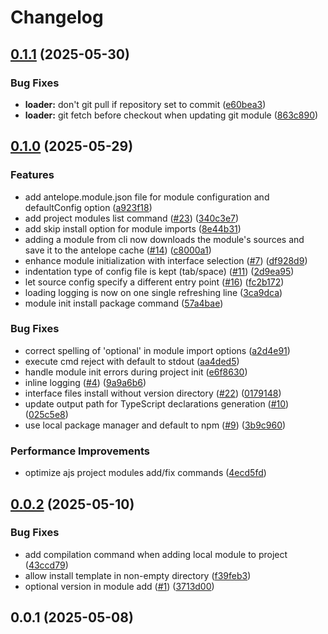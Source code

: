 # Changelog

## [0.1.1](https://github.com/AntelopeJS/antelopejs/compare/v0.1.0...v0.1.1) (2025-05-30)

### Bug Fixes

* **loader:** don't git pull if repository set to commit ([e60bea3](https://github.com/AntelopeJS/antelopejs/commit/e60bea30f4db82e38213176a44072d5c216de4cd))
* **loader:** git fetch before checkout when updating git module ([863c890](https://github.com/AntelopeJS/antelopejs/commit/863c8902fcd2bde9d4d416d43a3494f995f2c815))

## [0.1.0](https://github.com/AntelopeJS/antelopejs/compare/v0.0.2...v0.1.0) (2025-05-29)

### Features

* add antelope.module.json file for module configuration and defaultConfig option ([a923f18](https://github.com/AntelopeJS/antelopejs/commit/a923f18d3a8ab960362b59448f1427b95b1977ea))
* add project modules list command ([#23](https://github.com/AntelopeJS/antelopejs/issues/23)) ([340c3e7](https://github.com/AntelopeJS/antelopejs/commit/340c3e7169f2c66432a43ed6da274c6bc5989962))
* add skip install option for module imports ([8e44b31](https://github.com/AntelopeJS/antelopejs/commit/8e44b3188ba8faeee7610858346acd6a95706ccf))
* adding a module from cli now downloads the module's sources and save it to the antelope cache ([#14](https://github.com/AntelopeJS/antelopejs/issues/14)) ([c8000a1](https://github.com/AntelopeJS/antelopejs/commit/c8000a12bf50763da5a0a77fd6a51a9b532e20d3))
* enhance module initialization with interface selection ([#7](https://github.com/AntelopeJS/antelopejs/issues/7)) ([df928d9](https://github.com/AntelopeJS/antelopejs/commit/df928d966ef4b3efb0c77dc0719c07b75202cad8))
* indentation type of config file is kept (tab/space) ([#11](https://github.com/AntelopeJS/antelopejs/issues/11)) ([2d9ea95](https://github.com/AntelopeJS/antelopejs/commit/2d9ea95df39a3b722191313a62303d0658abbd18))
* let source config specify a different entry point ([#16](https://github.com/AntelopeJS/antelopejs/issues/16)) ([fc2b172](https://github.com/AntelopeJS/antelopejs/commit/fc2b172282b01d8107b2c08b8f773646561c4e71))
* loading logging is now on one single refreshing line ([3ca9dca](https://github.com/AntelopeJS/antelopejs/commit/3ca9dcae3a80fa15d9aa583067d1db5cd2b65e8d))
* module init install package command ([57a4bae](https://github.com/AntelopeJS/antelopejs/commit/57a4baed9b5f73295261142f82c8fd2a259ea21a))

### Bug Fixes

* correct spelling of 'optional' in module import options ([a2d4e91](https://github.com/AntelopeJS/antelopejs/commit/a2d4e917e3c6e433d86f88ce2f3785e875dcbbeb))
* execute cmd reject with default to stdout ([aa4ded5](https://github.com/AntelopeJS/antelopejs/commit/aa4ded5c720a6e44693c73749617a6603e608114))
* handle module init errors during project init ([e6f8630](https://github.com/AntelopeJS/antelopejs/commit/e6f86309598f56110c70e9fd0fc29bf6b6366e81))
* inline logging ([#4](https://github.com/AntelopeJS/antelopejs/issues/4)) ([9a9a6b6](https://github.com/AntelopeJS/antelopejs/commit/9a9a6b6e39417dfc9c0b426e9050d1e46cdb241c))
* interface files install without version directory ([#22](https://github.com/AntelopeJS/antelopejs/issues/22)) ([0179148](https://github.com/AntelopeJS/antelopejs/commit/0179148b6333ed7d4097b3002557c9d182afdbc8))
* update output path for TypeScript declarations generation ([#10](https://github.com/AntelopeJS/antelopejs/issues/10)) ([025c5e8](https://github.com/AntelopeJS/antelopejs/commit/025c5e888081a91c9ff48087fef6e76ab3b2d213))
* use local package manager and default to npm ([#9](https://github.com/AntelopeJS/antelopejs/issues/9)) ([3b9c960](https://github.com/AntelopeJS/antelopejs/commit/3b9c960b6e447db31bec12513c37d58e468a911a))

### Performance Improvements

* optimize ajs project modules add/fix commands ([4ecd5fd](https://github.com/AntelopeJS/antelopejs/commit/4ecd5fdbf0daa60b793e3e03c8d155dec5907186))

## [0.0.2](https://github.com/AntelopeJS/antelopejs/compare/v0.0.1...v0.0.2) (2025-05-10)

### Bug Fixes

* add compilation command when adding local module to project ([43ccd79](https://github.com/AntelopeJS/antelopejs/commit/43ccd79348289a82492f5faf912e4537aed8e274))
* allow install template in non-empty directory ([f39feb3](https://github.com/AntelopeJS/antelopejs/commit/f39feb3f6babf9a52def52c2cd06f02d4fb88427))
* optional version in module add ([#1](https://github.com/AntelopeJS/antelopejs/issues/1)) ([3713d00](https://github.com/AntelopeJS/antelopejs/commit/3713d003eac0a549b7542d077a89cbf335570c8b))

## 0.0.1 (2025-05-08)
